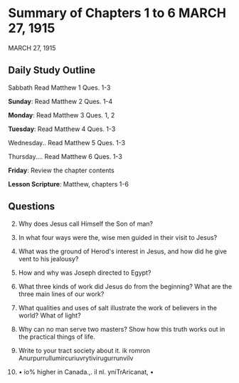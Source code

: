 # Summary of Chapters 1 to 6 MARCH 27, 1915
MARCH 27, 1915

## Daily Study Outline

Sabbath Read Matthew 1 Ques. 1-3

**Sunday**: Read Matthew 2 Ques. 1-4

**Monday**: Read Matthew 3 Ques. 1, 2

**Tuesday**: Read Matthew 4 Ques. 1-3

Wednesday.. Read Matthew 5 Ques. 1-3

Thursday.... Read Matthew 6 Ques. 1-3

**Friday**: Review the chapter contents

**Lesson Scripture**: Matthew, chapters 1-6

## Questions

2. Why does Jesus call Himself the Son of man?

1. In what four ways were the, wise men guided in their visit to Jesus?

2. What was the ground of Herod's interest in Jesus, and how did he give vent to his jealousy?

3. How and why was Joseph directed to Egypt?

2. What three kinds of work did Jesus do from the beginning? What are the three main lines of our work?

2. What qualities and uses of salt illustrate the work of believers in the world? What of light?

2. Why can no man serve two masters? Show how this truth works out in the practical things of life.

00. Write to your tract society about it. ik romron Anurpurrullumircuriuvrytivirugurrunvilv

00. • io% higher in Canada.,. il nl. yniTrAricanat, •

